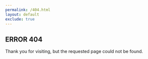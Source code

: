 ```yaml
---
permalink: /404.html
layout: default
exclude: true
---
```


## ERROR 404

Thank you for visiting, but the requested page could not be found.
